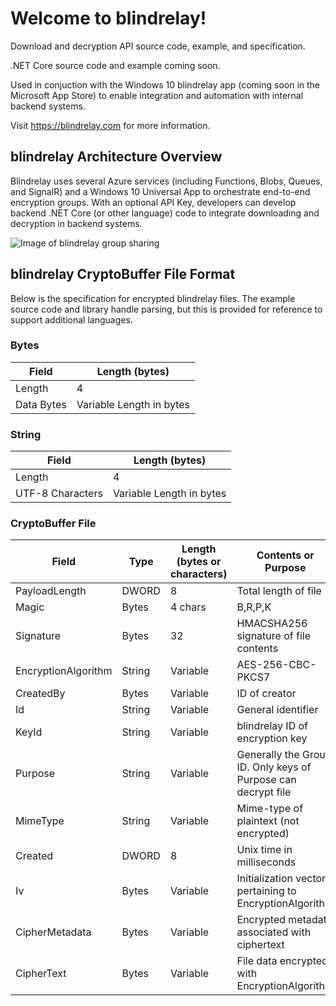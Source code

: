 # Welcome to blindrelay!
Download and decryption API source code, example, and specification.

.NET Core source code and example coming soon. 

Used in conjuction with the Windows 10 blindrelay app (coming soon in the Microsoft App Store) to enable integration and automation with internal backend systems. 

Visit https://blindrelay.com for more information.

## blindrelay Architecture Overview
Blindrelay uses several Azure services (including Functions, Blobs, Queues, and SignalR) and a Windows 10 Universal App to orchestrate end-to-end encryption groups. With an optional API Key, developers can develop backend .NET Core (or other language) code to integrate downloading and decryption in backend systems.

![Image of blindrelay group sharing](https://blindrelay.com/media/blindrelay-multiple-subscribers-multiple-publishersubscribers.png)


## blindrelay CryptoBuffer File Format
Below is the specification for encrypted blindrelay files.
The example source code and library handle parsing, but this is provided for reference to support additional languages.

### Bytes

Field | Length (bytes)
------------ | ------------
Length | 4
Data Bytes | Variable Length in bytes

### String
Field | Length (bytes)
------------ | ------------
Length | 4
UTF-8 Characters | Variable Length in bytes

### CryptoBuffer File
Field | Type | Length (bytes or characters) | Contents or Purpose
------------ | ------------ | ------------ | ------------
PayloadLength | DWORD | 8 | Total length of file
Magic | Bytes | 4 chars | B,R,P,K
Signature | Bytes | 32 | HMACSHA256 signature of file contents
EncryptionAlgorithm | String | Variable | AES-256-CBC-PKCS7
CreatedBy | Bytes | Variable | ID of creator
Id | String | Variable | General identifier
KeyId | String | Variable | blindrelay ID of encryption key
Purpose | String | Variable | Generally the Group ID. Only keys of Purpose can decrypt file
MimeType | String | Variable | Mime-type of plaintext (not encrypted)
Created | DWORD | 8 | Unix time in milliseconds
Iv | Bytes | Variable | Initialization vector pertaining to EncryptionAlgorithm
CipherMetadata | Bytes | Variable | Encrypted metadata associated with ciphertext
CipherText | Bytes | Variable | File data encrypted with EncryptionAlgorithm
